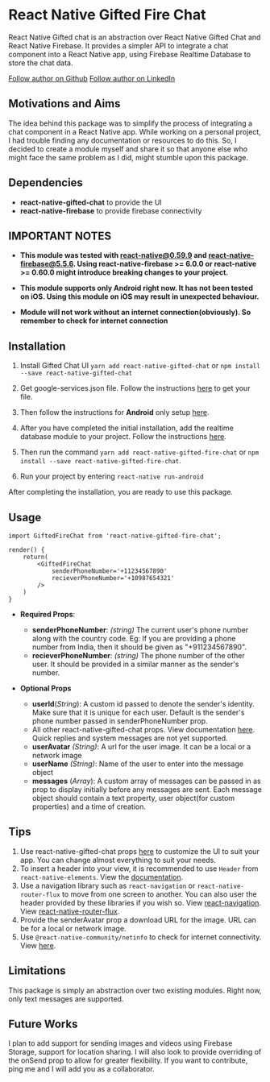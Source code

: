 # React Native Gifted Fire Chat

React Native Gifted chat is an abstraction over React Native Gifted Chat and React Native Firebase. It provides a simpler API to integrate a chat component into a React Native app, using Firebase Realtime Database to store the chat data.

[Follow author on Github](https://github.com/yashg160)
[Follow author on LinkedIn](https://www.linkedin.com/in/yash-gupta-575679179/)

## Motivations and Aims
The idea behind this package was to simplify the process of integrating a chat component in a React Native app. While working on a personal project, I had trouble finding any documentation or resources to do this. So, I decided to create a module myself and share it so that anyone else who might face the same problem as I did, might stumble upon this package.

## Dependencies

- **react-native-gifted-chat** to provide the UI 
-  **react-native-firebase** to provide firebase connectivity

## IMPORTANT NOTES
- **This module was tested with react-native@0.59.9 and react-native-firebase@5.5.6. Using react-native-firebase >= 6.0.0 or react-native >= 0.60.0 might introduce breaking changes to your project.**
 
- **This module supports only Android right now. It has not been  tested on iOS. Using this module on iOS may result in unexpected behaviour.**

- **Module will not work without an internet connection(obviously). So remember to check for internet connection**

## Installation
1.  Install Gifted Chat UI
`yarn add react-native-gifted-chat` 
or
`npm install --save react-native-gifted-chat`

2. Get google-services.json file. Follow the instructions [here](https://rnfirebase.io/docs/v5.x.x/installation/initial-setup) to get your file.
3. Then follow the instructions for **Android** only setup [here](https://rnfirebase.io/docs/v5.x.x/installation/android). 
4. After you have completed the initial installation, add the realtime database module to your project. Follow the instructions [here](https://rnfirebase.io/docs/v5.x.x/database/android).
5. Then run the command `yarn add react-native-gifted-fire-chat` or `npm install --save react-native-gifted-fire-chat`.
6. Run your project by entering `react-native run-android`

After completing the installation, you are ready to use this package.

## Usage

    import GiftedFireChat from 'react-native-gifted-fire-chat';
	
	render() {
		return(
			<GiftedFireChat
				senderPhoneNumber='+11234567890'
				recieverPhoneNumber='+10987654321'
			/>
		)
	}

- **Required Props**: 
	- **senderPhoneNumber**: *(string)* The current user's phone number along with the country code. Eg: If you are providing a phone number from India, then it should be given as "+911234567890".
	-	**recieverPhoneNumber**: *(string)* The phone number of the other user. It should be provided in a similar manner as the sender's number.
	

- **Optional Props**
	- **userId**(*String*): A custom id passed to denote the sender's identity. Make sure that it is unique for each user. Default is the sender's phone number passed in senderPhoneNumber prop.
	- All other react-native-gifted-chat props. View documentation [here](https://www.npmjs.com/package/react-native-gifted-chat). Quick replies and system messages are not yet supported. 
	- **userAvatar** *(String)*: A url for the user image. It can be a local or a network image
	- **userName** *(String)*: Name of the user to enter into the message object
	- **messages** (*Array*): A custom array of messages can be passed in as prop to display initially before any messages are sent. Each message object should contain a text property, user object(for custom properties) and a time of creation.

## Tips
1. Use react-native-gifted-chat props [here](https://www.npmjs.com/package/react-native-gifted-chat) to customize the UI to suit your app. You can change almost everything to suit your needs.
2. To insert a header into your view, it is recommended to use `Header` from `react-native-elements`. View the [documentation](https://react-native-elements.github.io/react-native-elements/docs/header.html).
3. Use a navigation library such as `react-navigation` or `react-native-router-flux` to move from one screen to another. You can also user the header provided by these libraries if you wish so. View [react-navigation](https://reactnavigation.org/docs/en/getting-started.html). View [react-native-router-flux](https://www.npmjs.com/package/react-native-router-flux).
4. Provide the senderAvatar prop a download URL for the image. URL can be for a local or network image.
5. Use `@react-native-community/netinfo` to check for internet connectivity. View [here](https://www.npmjs.com/package/@react-native-community/netinfo).

## Limitations
This package is simply an abstraction over two existing modules.
Right now, only text messages are supported.

## Future Works
I plan to add support for sending images and videos using Firebase Storage, support for location sharing. I will also look to provide overriding of the onSend prop to allow for greater flexibility. If you want to contribute, ping me and I will add you as a collaborator.